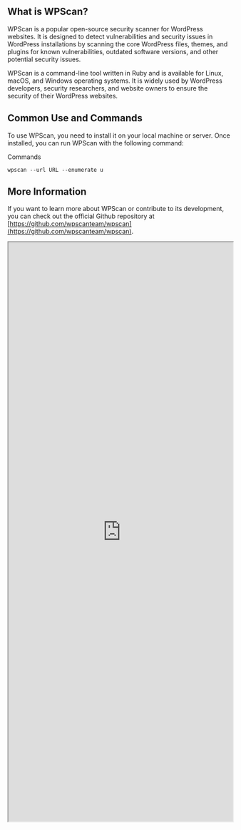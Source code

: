 ## What is WPScan?
WPScan is a popular open-source security scanner for WordPress websites. It is designed to detect vulnerabilities and security issues in WordPress installations by scanning the core WordPress files, themes, and plugins for known vulnerabilities, outdated software versions, and other potential security issues.

WPScan is a command-line tool written in Ruby and is available for Linux, macOS, and Windows operating systems. It is widely used by WordPress developers, security researchers, and website owners to ensure the security of their WordPress websites.

## Common Use and Commands
To use WPScan, you need to install it on your local machine or server. Once installed, you can run WPScan with the following command:

Commands
```
wpscan --url URL --enumerate u
```

## More Information
If you want to learn more about WPScan or contribute to its development, you can check out the official Github repository at [https://github.com/wpscanteam/wpscan](https://github.com/wpscanteam/wpscan).

<iframe src="https://github.com/wpscanteam/wpscan" width="100%" height="1300"></iframe>